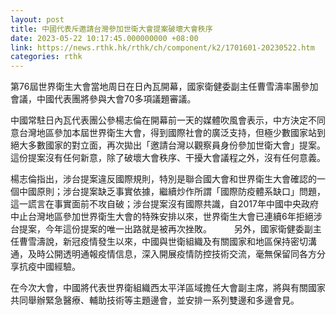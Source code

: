 ```yaml
---
layout: post
title: 中國代表斥邀請台灣參加世衛大會提案破壞大會秩序
date: 2023-05-22 10:17:45.000000000 +08:00
link: https://news.rthk.hk/rthk/ch/component/k2/1701601-20230522.htm
categories: rthk
---
```


第76屆世界衛生大會當地周日在日內瓦開幕，國家衛健委副主任曹雪濤率團參加會議，中國代表團將參與大會70多項議題審議。 

中國常駐日內瓦代表團公參楊志倫在開幕前一天的媒體吹風會表示，中方決定不同意台灣地區參加本屆世界衛生大會，得到國際社會的廣泛支持，但極少數國家站到絕大多數國家的對立面，再次拋出「邀請台灣以觀察員身份參加世衛大會」提案。這份提案沒有任何新意，除了破壞大會秩序、干擾大會議程之外，沒有任何意義。 
 
楊志倫指出，涉台提案違反國際規則，特別是聯合國大會和世界衛生大會確認的一個中國原則；涉台提案缺乏事實依據，繼續炒作所謂「國際防疫體系缺口」問題，這一謊言在事實面前不攻自破；涉台提案沒有國際共識，自2017年中國中央政府中止台灣地區參加世界衛生大會的特殊安排以來，世界衛生大會已連續6年拒絕涉台提案，今年這份提案的唯一出路就是被再次挫敗。 
  　　
另外，國家衛健委副主任曹雪濤說，新冠疫情發生以來，中國與世衛組織及有關國家和地區保持密切溝通，及時公開透明通報疫情信息，深入開展疫情防控技術交流，毫無保留同各方分享抗疫中國經驗。 

在今次大會，中國將代表世界衛組織西太平洋區域擔任大會副主席，將與有關國家共同舉辦緊急醫療、輔助技術等主題邊會，並安排一系列雙邊和多邊會見。
